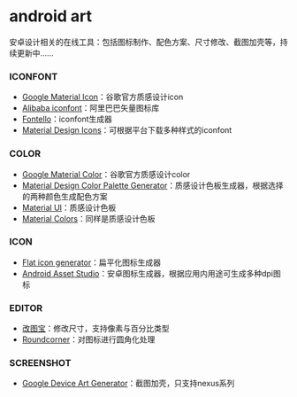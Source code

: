# android art
安卓设计相关的在线工具：包括图标制作、配色方案、尺寸修改、截图加壳等，持续更新中……

### ICONFONT
- [Google Material Icon](https://design.google.com/icons/)：谷歌官方质感设计icon
- [Alibaba iconfont](http://www.iconfont.cn/)：阿里巴巴矢量图标库
- [Fontello](http://fontello.com/)：iconfont生成器
- [Material Design Icons](https://materialdesignicons.com/)：可根据平台下载多种样式的iconfont

### COLOR
- [Google Material Color](https://material.google.com/style/color.html)：谷歌官方质感设计color
- [Material Design Color Palette Generator](https://www.materialpalette.com/)：质感设计色板生成器，根据选择的两种颜色生成配色方案
- [Material UI](https://www.materialui.co/colors)：质感设计色板
- [Material Colors](http://materialcolors.com/)：同样是质感设计色板

### ICON
- [Flat icon generator](https://flat-icon.surge.sh/)：扁平化图标生成器
- [Android Asset Studio](https://romannurik.github.io/AndroidAssetStudio/index.html)：安卓图标生成器，根据应用内用途可生成多种dpi图标

### EDITOR
- [改图宝](http://www.gaitubao.com/)：修改尺寸，支持像素与百分比类型
- [Roundcorner](http://www.atool.org/roundcorner.php)：对图标进行圆角化处理

### SCREENSHOT
- [Google Device Art Generator](https://developer.android.com/distribute/tools/promote/device-art.html)：截图加壳，只支持nexus系列
